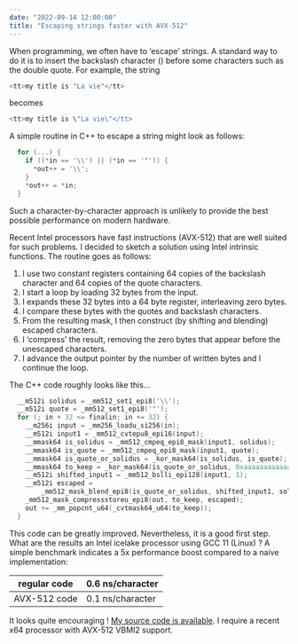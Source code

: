 ```yaml
---
date: "2022-09-14 12:00:00"
title: "Escaping strings faster with AVX-512"
---
```




When programming, we often have to &lsquo;escape&rsquo; strings. A standard way to do it is to insert the backslash character (\) before some characters such as the double quote. For example, the string
```C
<tt>my title is "La vie"</tt>
```


becomes
```C
<tt>my title is \"La vie\"</tt>
```


A simple routine in C++ to escape a string might look as follows:
```C
  for (...) {
    if ((*in == '\\') || (*in == '"')) {
      *out++ = '\\';
    }
    *out++ = *in;
  }
```


Such a character-by-character approach is unlikely to provide the best possible performance on modern hardware.

Recent Intel processors have fast instructions (AVX-512) that are well suited for such problems. I decided to sketch a solution using Intel intrinsic functions. The routine goes as follows:

1. I use two constant registers containing 64 copies of the backslash character and 64 copies of the quote characters.
1. I start a loop by loading 32 bytes from the input.
1. I expands these 32 bytes into a 64 byte register, interleaving zero bytes.
1. I compare these bytes with the quotes and backslash characters.
1. From the resulting mask, I then construct (by shifting and blending) escaped characters.
1. I &lsquo;compress&rsquo; the result, removing the zero bytes that appear before the unescaped characters.
1. I advance the output pointer by the number of written bytes and I continue the loop.


The C++ code roughly looks like this&hellip;
```C
  __m512i solidus = _mm512_set1_epi8('\\');
  __m512i quote = _mm512_set1_epi8('"');
  for (; in + 32 <= finalin; in += 32) {
    __m256i input = _mm256_loadu_si256(in);
    __m512i input1 = _mm512_cvtepu8_epi16(input);
    __mmask64 is_solidus = _mm512_cmpeq_epi8_mask(input1, solidus);
    __mmask64 is_quote = _mm512_cmpeq_epi8_mask(input1, quote);
    __mmask64 is_quote_or_solidus = _kor_mask64(is_solidus, is_quote);
    __mmask64 to_keep = _kor_mask64(is_quote_or_solidus, 0xaaaaaaaaaaaaaaaa);
    __m512i shifted_input1 = _mm512_bslli_epi128(input1, 1);
    __m512i escaped =
        _mm512_mask_blend_epi8(is_quote_or_solidus, shifted_input1, solidus);
    _mm512_mask_compressstoreu_epi8(out, to_keep, escaped);
    out += _mm_popcnt_u64(_cvtmask64_u64(to_keep));
  }
```


This code can be greatly improved. Nevertheless, it is a good first step. What are the results an Intel icelake processor using GCC 11 (Linux) ? A simple benchmark indicates a 5x performance boost compared to a naive implementation:

regular code             |0.6 ns/character         |
-------------------------|-------------------------|
AVX-512 code             |0.1 ns/character         |


It looks quite encouraging ! [My source code is available](https://github.com/lemire/Code-used-on-Daniel-Lemire-s-blog/tree/master/2022/09/14). I require a recent x64 processor with AVX-512 VBMI2 support.

